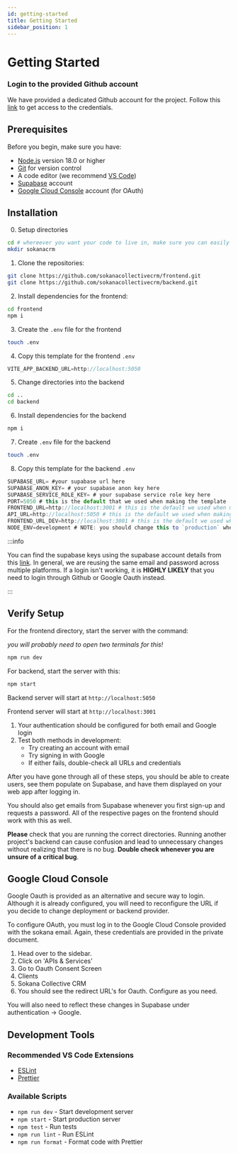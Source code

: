 ```yaml
---
id: getting-started
title: Getting Started
sidebar_position: 1
---
```


# Getting Started

### Login to the provided Github account

We have provided a dedicated Github account for the project. Follow this [link](https://docs.google.com/document/d/1XxuBfhTmrafgHsZHrzHwQyeqGB8e__duY9SmgVo0VEc/edit?usp=sharing) to get access to the credentials.

## Prerequisites

Before you begin, make sure you have:

- [Node.js](https://nodejs.org/) version 18.0 or higher
- [Git](https://git-scm.com/) for version control
- A code editor (we recommend [VS Code](https://code.visualstudio.com/))
- [Supabase](https://supabase.com/) account
- [Google Cloud Console](https://console.cloud.google.com/) account (for OAuth)

## Installation

0. Setup directories

```bash
cd # whereever you want your code to live in, make sure you can easily access this in the future
mkdir sokanacrm
```

1. Clone the repositories:

```bash
git clone https://github.com/sokanacollectivecrm/frontend.git
git clone https://github.com/sokanacollectivecrm/backend.git
```

2. Install dependencies for the frontend:

```bash
cd frontend
npm i
```

3. Create the `.env` file for the frontend

```bash
touch .env
```

4. Copy this template for the frontend `.env`

```javascript
VITE_APP_BACKEND_URL=http://localhost:5050
```

5. Change directories into the backend

```bash
cd ..
cd backend
```

6. Install dependencies for the backend

```bash
npm i
```

7. Create `.env` file for the backend

```bash
touch .env
```

8. Copy this template for the backend `.env`

```javascript
SUPABASE_URL= #your supabase url here
SUPABASE_ANON_KEY= # your supabase anon key here
SUPABASE_SERVICE_ROLE_KEY= # your supabase service role key here
PORT=5050 # this is the default that we used when making the template
FRONTEND_URL=http://localhost:3001 # this is the default we used when making the template
API_URL=http://localhost:5050 # this is the default we used when making the template
FRONTEND_URL_DEV=http://localhost:3001 # this is the default we used when making the template
NODE_ENV=development # NOTE: you should change this to `production` when you deploy to vercel!!!!
```
:::info

You can find the supabase keys using the supabase account details from this [link](https://docs.google.com/document/d/1XxuBfhTmrafgHsZHrzHwQyeqGB8e__duY9SmgVo0VEc/edit?usp=sharing). In general, we are reusing the same email and password across multiple platforms. If a login isn't working, it is **HIGHLY LIKELY** that you need to login through Github or Google Oauth instead.

:::

## Verify Setup

For the frontend directory, start the server with the command:

_you will probably need to open two terminals for this!_

```bash
npm run dev
```

For backend, start the server with this:

```bash
npm start
```

Backend server will start at `http://localhost:5050`

Frontend server will start at `http://localhost:3001`

1. Your authentication should be configured for both email and Google login
2. Test both methods in development:
   - Try creating an account with email
   - Try signing in with Google
   - If either fails, double-check all URLs and credentials

After you have gone through all of these steps, you should be able to create users, see them populate on Supabase, and have them displayed on your web app after logging in.

You should also get emails from Supabase whenever you first sign-up and requests a password. All of the respective pages on the frontend should work with this as well.

**Please** check that you are running the correct directories. Running another project's backend can cause confusion and lead to unnecessary changes without realizing that there is no bug. **Double check whenever you are unsure of a critical bug**.

## Google Cloud Console

Google Oauth is provided as an alternative and secure way to login. Although it is already configured, you will need to reconfigure the URL if you decide to change deployment or backend provider.

To configure OAuth, you must log in to the Google Cloud Console provided with the sokana email. Again, these credentials are provided in the private document.

1. Head over to the sidebar.
2. Click on 'APIs & Services'
3. Go to Oauth Consent Screen
4. Clients
5. Sokana Collective CRM
6. You should see the redirect URL's for Oauth. Configure as you need.

You will also need to reflect these changes in Supabase under authentication -> Google.

## Development Tools

### Recommended VS Code Extensions

- [ESLint](https://marketplace.visualstudio.com/items?itemName=dbaeumer.vscode-eslint)
- [Prettier](https://marketplace.visualstudio.com/items?itemName=esbenp.prettier-vscode)

### Available Scripts

- `npm run dev` - Start development server
- `npm start` - Start production server
- `npm test` - Run tests
- `npm run lint` - Run ESLint
- `npm run format` - Format code with Prettier